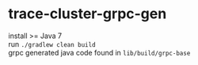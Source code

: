 # trace-cluster-grpc-gen

install >= Java 7  
run `./gradlew clean build`  
grpc generated java code found in `lib/build/grpc-base`